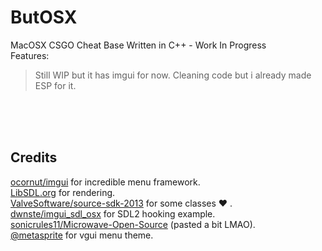 # ButOSX
MacOSX CSGO Cheat Base Written in C++ - Work In Progress <br>
Features:<br>
>Still WIP but it has imgui for now. Cleaning code but i already made ESP for it.
<br>
<br>
<br>

## Credits
[ocornut/imgui](https://github.com/ocornut/imgui) for incredible menu framework.<br>
[LibSDL.org](https://www.libsdl.org/index.php) for rendering.<br>
[ValveSoftware/source-sdk-2013](https://www.libsdl.org/index.php) for some classes :heart: . <br>
[dwnste/imgui_sdl_osx](https://github.com/dwnste/imgui_sdl_osx) for SDL2 hooking example.<br>
[sonicrules11/Microwave-Open-Source](https://github.com/sonicrules11/Microwave-Open-Source) (pasted a bit LMAO).<br>
[@metasprite](https://github.com/ocornut/imgui/issues/707#issuecomment-576867100) for vgui menu theme.<br>
